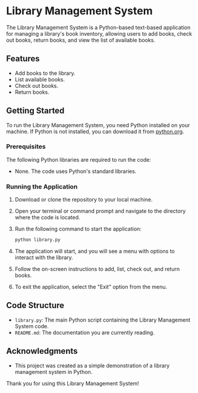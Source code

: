 # Library Management System

The Library Management System is a Python-based text-based application for managing a library's book inventory, allowing users to add books, check out books, return books, and view the list of available books.

## Features

- Add books to the library.
- List available books.
- Check out books.
- Return books.

## Getting Started

To run the Library Management System, you need Python installed on your machine. If Python is not installed, you can download it from [python.org](https://www.python.org/downloads/).

### Prerequisites

The following Python libraries are required to run the code:

- None. The code uses Python's standard libraries.

### Running the Application

1. Download or clone the repository to your local machine.

2. Open your terminal or command prompt and navigate to the directory where the code is located.

3. Run the following command to start the application:

   ```bash
   python library.py
   ```

4. The application will start, and you will see a menu with options to interact with the library.

5. Follow the on-screen instructions to add, list, check out, and return books.

6. To exit the application, select the "Exit" option from the menu.

## Code Structure

- `library.py`: The main Python script containing the Library Management System code.
- `README.md`: The documentation you are currently reading.

## Acknowledgments

- This project was created as a simple demonstration of a library management system in Python.

Thank you for using this Library Management System!